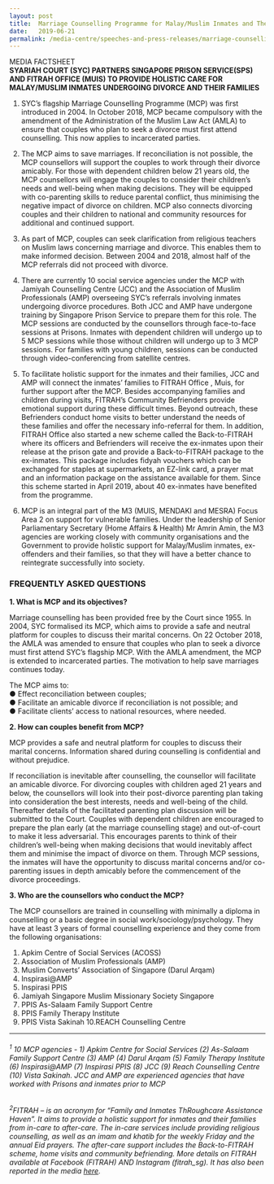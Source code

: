 ```yaml
---
layout: post
title:  Marriage Counselling Programme for Malay/Muslim Inmates and Their Families
date:   2019-06-21
permalink: /media-centre/speeches-and-press-releases/marriage-counselling-for-malay-muslim-inmates-and-families
---
```


MEDIA FACTSHEET <br> 
**SYARIAH COURT (SYC) PARTNERS SINGAPORE PRISON SERVICE(SPS) AND FITRAH OFFICE (MUIS) TO PROVIDE HOLISTIC CARE FOR MALAY/MUSLIM INMATES UNDERGOING DIVORCE AND THEIR FAMILIES**

1. SYC’s flagship Marriage Counselling Programme (MCP) was first introduced in 2004. In October 2018, MCP became compulsory with the amendment of the Administration of the Muslim Law Act (AMLA) to ensure that couples who plan to seek a divorce must first attend counselling. This now applies to incarcerated parties. 

2. The MCP aims to save marriages. If reconciliation is not possible, the MCP counsellors will support the couples to work through their divorce amicably. For those with dependent children below 21 years old, the MCP counsellors will engage the couples to consider their children’s needs and well-being when making decisions. They will be equipped with co-parenting skills to reduce parental conflict, thus minimising the negative impact of divorce on children. MCP also connects divorcing couples and their children to national and community resources for additional and continued support. 

3. As part of MCP, couples can seek clarification from religious teachers on Muslim laws concerning marriage and divorce. This enables them to make informed decision. Between 2004 and 2018, almost half of the MCP referrals did not proceed with divorce. 

4. There are currently 10 social service agencies  under the MCP with Jamiyah Counselling Centre (JCC) and the Association of Muslim Professionals (AMP) overseeing SYC’s referrals involving inmates undergoing divorce procedures. Both JCC and AMP have undergone training by Singapore Prison Service to prepare them for this role. The MCP sessions are conducted by the counsellors through face-to-face sessions at Prisons. Inmates with dependent children will undergo up to 5 MCP sessions while those without children will undergo up to 3 MCP sessions. For families with young children, sessions can be conducted through video-conferencing from satellite centres. 

5. To facilitate holistic support for the inmates and their families, JCC and AMP will connect the inmates’ families to FITRAH Office  , Muis, for further support after the MCP. Besides accompanying families and children during visits, FITRAH’s Community Befrienders provide emotional support during these difficult times. Beyond outreach, these Befrienders conduct home visits to better understand the needs of these families and offer the necessary info-referral for them. In addition, FITRAH Office also started a new scheme called the Back-to-FITRAH where its officers and Befrienders will receive the ex-inmates upon their release at the prison gate and provide a Back-to-FITRAH package to the ex-inmates. This package includes fidyah vouchers which can be exchanged for staples at supermarkets, an EZ-link card, a prayer mat and an information package on the assistance available for them. Since this scheme started in April 2019, about 40 ex-inmates have benefited from the programme.

6. MCP is an integral part of the M3 (MUIS, MENDAKI and MESRA) Focus Area 2 on support for vulnerable families. Under the leadership of Senior Parliamentary Secretary (Home Affairs & Health) Mr Amrin Amin, the M3 agencies are working closely with community organisations and the Government to provide holistic support for Malay/Muslim inmates, ex-offenders and their families, so that they will have a better chance to reintegrate successfully into society. 

### **FREQUENTLY ASKED QUESTIONS** 
**1. What is MCP and its objectives?** 

Marriage counselling has been provided free by the Court since 1955. In 2004, SYC formalised its MCP, which aims to provide a safe and neutral platform for couples to discuss their marital concerns. On 22 October 2018, the AMLA was amended to ensure that couples who plan to seek a divorce must first attend SYC’s flagship MCP. With the AMLA amendment, the MCP is extended to incarcerated parties. The motivation to help save marriages continues today. 

The MCP aims to:  
●	Effect reconciliation between couples;  
●	Facilitate an amicable divorce if reconciliation is not possible; and  
●	Facilitate clients’ access to national resources, where needed. 

**2. How can couples benefit from MCP?** 

MCP provides a safe and neutral platform for couples to discuss their marital concerns. Information shared during counselling is confidential and without prejudice. 

If reconciliation is inevitable after counselling, the counsellor will facilitate an amicable divorce. For divorcing couples with children aged 21 years and below, the counsellors will look into their post-divorce parenting plan taking into consideration the best interests, needs and well-being of the child. Thereafter details of the facilitated parenting plan discussion will be submitted to the Court. Couples with dependent children are encouraged to prepare the plan early (at the marriage counselling stage) and out-of-court to make it less adversarial. This encourages parents to think of their children’s well-being when making decisions that would inevitably affect them and minimise the impact of divorce on them. Through MCP sessions, the inmates will have the opportunity to discuss marital concerns and/or co-parenting issues in depth amicably before the commencement of the divorce proceedings. 

**3. Who are the counsellors who conduct the MCP?**

The MCP counsellors are trained in counselling with minimally a diploma in counselling or a basic degree in social work/sociology/psychology. They have at least 3 years of formal counselling experience and they come from the following organisations: 

1. Apkim Centre of Social Services (ACOSS) 
2. Association of Muslim Professionals (AMP) 
3. Muslim Converts’ Association of Singapore (Darul Arqam) 
4. Inspirasi@AMP 
5. Inspirasi PPIS 
6. Jamiyah Singapore Muslim Missionary Society Singapore 
7. PPIS As-Salaam Family Support Centre 
8. PPIS Family Therapy Institute 
9. PPIS Vista Sakinah 
10.REACH Counselling Centre

<hr>

###### *<sup>1</sup> 10 MCP agencies - 1) Apkim Centre for Social Services (2) As-Salaam Family Support Centre (3) AMP (4) Darul Arqam (5) Family Therapy Institute (6) Inspirasi@AMP (7) Inspirasi PPIS (8) JCC (9) Reach Counselling Centre (10) Vista Sakinah. JCC and AMP are experienced agencies that have worked with Prisons and inmates prior to MCP*


###### *<sup>2</sup>FITRAH – is an acronym for “Family and Inmates ThRoughcare Assistance Haven”. It aims to provide a holistic support for inmates and their families from in-care to after-care. The in-care services include providing religious counselling, as well as an imam and khatib for the weekly Friday and the annual Eid prayers. The after-care support includes the Back-to-FITRAH scheme, home visits and community befriending. More details on FITRAH available at Facebook (FITRAH) AND Instagram (fitrah_sg). It has also been reported in the media [here](https://www.straitstimes.com/singapore/helpers-sought-for-muslim-rehab-initiative).*

